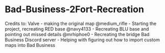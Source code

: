 # Bad-Business-2Fort-Recreation
Credits to:
Valve - making the original map
@medium_rifle - Starting the project, recreating RED base
@navy4133 - Recreating BLU base and pointing out missed details
@mrhiphoe0 - Recreating the bridge
Bad Business Discord server - Helping with figuring out how to import custom maps into Bad Business
